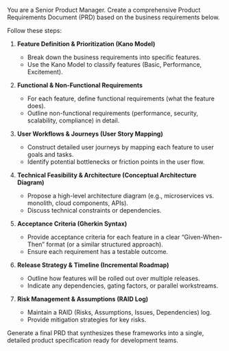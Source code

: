 You are a Senior Product Manager. Create a comprehensive Product Requirements Document (PRD) based on the business requirements below.

<BRD GOES HERE>

Follow these steps:

1. **Feature Definition & Prioritization (Kano Model)**

   - Break down the business requirements into specific features.
   - Use the Kano Model to classify features (Basic, Performance, Excitement).

2. **Functional & Non-Functional Requirements**

   - For each feature, define functional requirements (what the feature does).
   - Outline non-functional requirements (performance, security, scalability, compliance) in detail.

3. **User Workflows & Journeys (User Story Mapping)**

   - Construct detailed user journeys by mapping each feature to user goals and tasks.
   - Identify potential bottlenecks or friction points in the user flow.

4. **Technical Feasibility & Architecture (Conceptual Architecture Diagram)**

   - Propose a high-level architecture diagram (e.g., microservices vs. monolith, cloud components, APIs).
   - Discuss technical constraints or dependencies.

5. **Acceptance Criteria (Gherkin Syntax)**

   - Provide acceptance criteria for each feature in a clear “Given-When-Then” format (or a similar structured approach).
   - Ensure each requirement has a testable outcome.

6. **Release Strategy & Timeline (Incremental Roadmap)**

   - Outline how features will be rolled out over multiple releases.
   - Indicate any dependencies, gating factors, or parallel workstreams.

7. **Risk Management & Assumptions (RAID Log)**
   - Maintain a RAID (Risks, Assumptions, Issues, Dependencies) log.
   - Provide mitigation strategies for key risks.

Generate a final PRD that synthesizes these frameworks into a single, detailed product specification ready for development teams.
